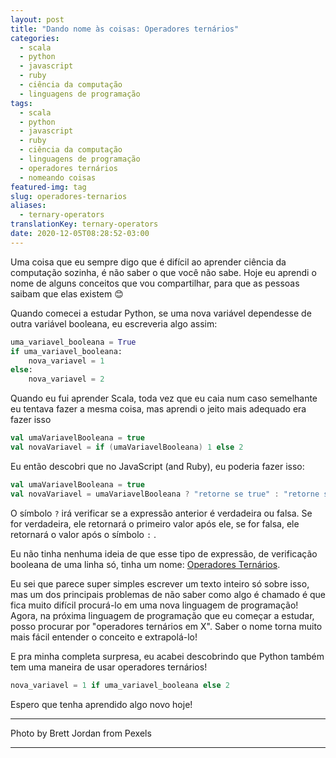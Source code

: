 ```yaml
---
layout: post
title: "Dando nome às coisas: Operadores ternários"
categories:
  - scala
  - python
  - javascript
  - ruby
  - ciência da computação
  - linguagens de programação
tags:
  - scala
  - python
  - javascript
  - ruby
  - ciência da computação
  - linguagens de programação
  - operadores ternários
  - nomeando coisas
featured-img: tag
slug: operadores-ternarios
aliases: 
  - ternary-operators
translationKey: ternary-operators
date: 2020-12-05T08:28:52-03:00
---
```


Uma coisa que eu sempre digo que é difícil ao aprender ciência da computação sozinha, é não saber o que você não sabe. Hoje eu aprendi o nome de alguns conceitos que vou compartilhar, para que as pessoas saibam que elas existem 😊

<!--more-->

Quando comecei a estudar Python, se uma nova variável dependesse de outra variável booleana, eu escreveria algo assim:

```python
uma_variavel_booleana = True
if uma_variavel_booleana:
    nova_variavel = 1
else:
    nova_variavel = 2
```

Quando eu fui aprender Scala, toda vez que eu caia num caso semelhante eu tentava fazer a mesma coisa, mas aprendi o jeito mais adequado era fazer isso

```scala
val umaVariavelBooleana = true
val novaVariavel = if (umaVariavelBooleana) 1 else 2
```

Eu então descobri que no JavaScript (and Ruby), eu poderia fazer isso:

```scala
val umaVariavelBooleana = true
val novaVariavel = umaVariavelBooleana ? "retorne se true" : "retorne se false" 
```

O símbolo `?` irá verificar se a expressão anterior é verdadeira ou falsa. Se for verdadeira, ele retornará o primeiro valor após ele, se for falsa, ele retornará o valor após o símbolo `:` .

Eu não tinha nenhuma ideia de que esse tipo de expressão, de verificação booleana de uma linha só,  tinha um nome: [Operadores Ternários](https://developer.mozilla.org/pt-BR/docs/Web/JavaScript/Reference/Operators/Operador_Condicional).

Eu sei que parece super simples escrever um texto inteiro só sobre isso, mas um dos principais problemas de não saber como algo é chamado é que fica muito difícil procurá-lo em uma nova linguagem de programação! Agora, na próxima linguagem de programação que eu começar a estudar, posso procurar por "operadores ternários em X". Saber o nome torna muito mais fácil entender o conceito e extrapolá-lo!

E pra minha completa surpresa, eu acabei descobrindo que Python também tem uma maneira de usar operadores ternários! 

```python
nova_variavel = 1 if uma_variavel_booleana else 2
```

Espero que tenha aprendido algo novo hoje!

---

Photo by Brett Jordan from Pexels

---
